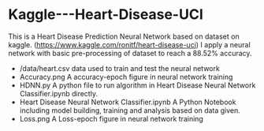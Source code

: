 # Kaggle---Heart-Disease-UCI
This is a Heart Disease Prediction Neural Network based on dataset on kaggle. (https://www.kaggle.com/ronitf/heart-disease-uci)
I apply a neural network with basic pre-processing of dataset to reach a 88.52% accuracy.

- /data/heart.csv 
    data used to train and test the neural network
- Accuracy.png 
    A accuracy-epoch figure in neural network training
- HDNN.py 
    A python file to run algorithm in Heart Disease Neural Network Classifier.ipynb directly.
- Heart Disease Neural Network Classifier.ipynb A
    Python Notebook including model building, training and analysis based on data given.
- Loss.png
    A Loss-epoch figure in neural network training
